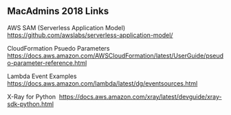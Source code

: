 MacAdmins 2018 Links
--------------------

AWS SAM (Serverless Application Model)
 https://github.com/awslabs/serverless-application-model/

CloudFormation Psuedo Parameters 
https://docs.aws.amazon.com/AWSCloudFormation/latest/UserGuide/pseudo-parameter-reference.html

Lambda Event Examples
 https://docs.aws.amazon.com/lambda/latest/dg/eventsources.html

X-Ray for Python 
https://docs.aws.amazon.com/xray/latest/devguide/xray-sdk-python.html
